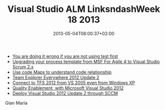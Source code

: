 ﻿---
title: "Visual Studio ALM LinksndashWeek 18  2013"
description: ""
date: 2013-05-04T08:00:37+02:00
draft: false
tags: [Visual Studio ALM]
categories: [Visual Studio ALM]
---
- [You are doing it wrong if you are not using test first](http://blog.hinshelwood.com/you-are-doing-it-wrong-if-you-are-not-using-test-first/)
- [Upgrading your process template from MSF For Agile 4 to Visual Studio Scrum 2.x](http://blog.hinshelwood.com/upgrading-your-process-template-from-msf-for-agile-4-to-visual-studio-scrum-2-x)
- [Use code Maps to understand code relationship](http://visualstudiomagazine.com/articles/2013/04/25/use-code-maps-to-understand-code-relationships.aspx)
- [Team Explorer Everywhere 2012 Update 2](http://blogs.msdn.com/b/bharry/archive/2013/04/29/team-explorer-everywhere-2012-update-2.aspx?utm_source=feedly)
- [Connect to TFS 2012 from VS 2005 even from Windows XP](http://blogs.msdn.com/b/bharry/archive/2013/04/29/updated-tfs-2010-msscci-provider.aspx?utm_source=feedly)
- [Quality Enablement  with Microsoft Visual Studio 2012](http://blog.nwcadence.com/quality-enablement-with-microsoft-visual-studio-2012/)
- [Deploy Visual Studio 2012 Update 2 through SCCM](http://social.msdn.microsoft.com/Forums/en-US/vssetup/thread/428fb41f-5ddd-4405-9982-cf507ba2a284)

Gian Maria
